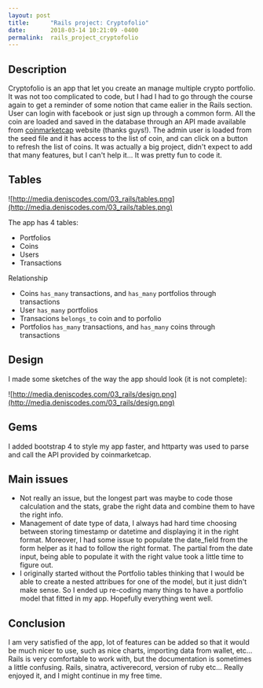 ```yaml
---
layout: post
title:      "Rails project: Cryptofolio"
date:       2018-03-14 10:21:09 -0400
permalink:  rails_project_cryptofolio
---
```


## Description

Cryptofolio is an app that let you create an manage multiple crypto portfolio. It was not too complicated to code, but I had I had to go through the course again to get a reminder of some notion that came ealier in the Rails section. User can login with facebook or just sign up through a common form. All the coin are loaded and saved in the database through an API made available from [coinmarketcap](http://coinmarketcap.com) website (thanks guys!). The admin user is loaded from the seed file and it has access to the list of coin, and can click on a button to refresh the list of coins. It was actually a big project, didn't expect to add that many features, but I can't help it... It was pretty fun to code it. 


## Tables

![http://media.deniscodes.com/03_rails/tables.png](http://media.deniscodes.com/03_rails/tables.png)

The app has 4 tables:
* Portfolios
* Coins
* Users
* Transactions

Relationship
* Coins `has_many` transactions, and `has_many` portfolios through transactions
* User `has_many` portfolios
* Transacions `belongs_to` coin and to porfolio
* Portfolios `has_many` transactions, and `has_many` coins through transactions

## Design

I made some sketches of the way the app should look (it is not complete):


![http://media.deniscodes.com/03_rails/design.png](http://media.deniscodes.com/03_rails/design.png)

## Gems

I added bootstrap 4 to style my app faster, and httparty was used to parse and call the API provided by coinmarketcap.


## Main issues

* Not really an issue, but the longest part was maybe to code those calculation and the stats, grabe the right data and combine them to have the right info. 
* Management of date type of data, I always had hard time choosing between storing timestamp or datetime and displaying it in the right format. Moreover, I had some issue to populate the date_field from the form helper as it had to follow the right format. The partial from the date input, being able to populate it with the right value took a little time to figure out.
* I originally started without the Portfolio tables thinking that I would be able to create a nested attribues for one of the model, but it just didn't make sense. So I ended up re-coding many things to have a portfolio model that fitted in my app. Hopefully everything went well.


## Conclusion

I am very satisfied of the app, lot of features can be added so that it would be much nicer to use, such as nice charts, importing data from wallet, etc... Rails is very comfortable to work with, but the documentation is sometimes a little confusing. Rails, sinatra, activerecord, version of ruby etc... Really enjoyed it, and I might continue in my free time. 
